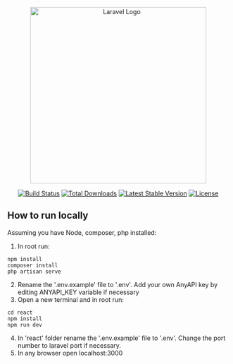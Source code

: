 <p align="center"><a href="https://laravel.com" target="_blank"><img src="https://raw.githubusercontent.com/laravel/art/master/logo-lockup/5%20SVG/2%20CMYK/1%20Full%20Color/laravel-logolockup-cmyk-red.svg" width="400" alt="Laravel Logo"></a></p>

<p align="center">
<a href="https://github.com/laravel/framework/actions"><img src="https://github.com/laravel/framework/workflows/tests/badge.svg" alt="Build Status"></a>
<a href="https://packagist.org/packages/laravel/framework"><img src="https://img.shields.io/packagist/dt/laravel/framework" alt="Total Downloads"></a>
<a href="https://packagist.org/packages/laravel/framework"><img src="https://img.shields.io/packagist/v/laravel/framework" alt="Latest Stable Version"></a>
<a href="https://packagist.org/packages/laravel/framework"><img src="https://img.shields.io/packagist/l/laravel/framework" alt="License"></a>
</p>

## How to run locally

Assuming you have Node, composer, php installed:
1. In root run:
```
npm install
composer install
php artisan serve
```
2. Rename the '.env.example' file to '.env'. Add your own AnyAPI key by editing ANYAPI_KEY variable if necessary
3. Open a new terminal and in root run:
```
cd react
npm install
npm run dev
```
4. In 'react' folder rename the '.env.example' file to '.env'. Change the port number to laravel port if necessary.
5. In any browser open localhost:3000
